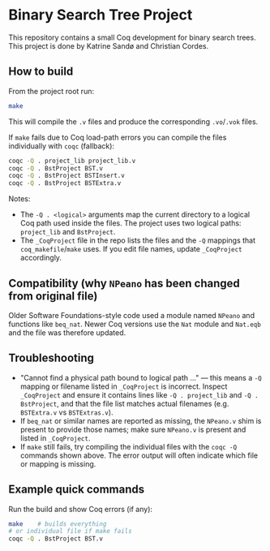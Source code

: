 # Binary Search Tree Project

This repository contains a small Coq development for binary search trees. This project is done by Katrine Sandø and Christian Cordes.

## How to build

From the project root run:

```bash
make
```

This will compile the `.v` files and produce the corresponding `.vo`/`.vok` files.

If `make` fails due to Coq load-path errors you can compile the files individually with `coqc` (fallback):

```bash
coqc -Q . project_lib project_lib.v
coqc -Q . BstProject BST.v
coqc -Q . BstProject BSTInsert.v
coqc -Q . BstProject BSTExtra.v
```

Notes:
- The `-Q . <logical>` arguments map the current directory to a logical Coq path used inside the files. The project uses two logical paths: `project_lib` and `BstProject`.
- The `_CoqProject` file in the repo lists the files and the `-Q` mappings that `coq_makefile`/`make` uses. If you edit file names, update `_CoqProject` accordingly.

## Compatibility (why `NPeano` has been changed from original file)

Older Software Foundations-style code used a module named `NPeano` and functions like `beq_nat`. Newer Coq versions use the `Nat` module and `Nat.eqb` and the file was therefore updated.

## Troubleshooting

- "Cannot find a physical path bound to logical path ..." — this means a `-Q` mapping or filename listed in `_CoqProject` is incorrect. Inspect `_CoqProject` and ensure it contains lines like `-Q . project_lib` and `-Q . BstProject`, and that the file list matches actual filenames (e.g. `BSTExtra.v` vs `BSTExtras.v`).
- If `beq_nat` or similar names are reported as missing, the `NPeano.v` shim is present to provide those names; make sure `NPeano.v` is present and listed in `_CoqProject`.
- If `make` still fails, try compiling the individual files with the `coqc -Q` commands shown above. The error output will often indicate which file or mapping is missing.

## Example quick commands

Run the build and show Coq errors (if any):

```bash
make    # builds everything
# or individual file if make fails
coqc -Q . BstProject BST.v
```